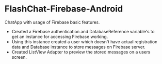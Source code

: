 # FlashChat-Firebase-Android
ChatApp with usage of Firebase basic features.

- Created a Firebase authentication and DatabaseReference variable's to get an instance for accessing Firebase working.
- Using this instance created a user which doesn't have actual registration data and Database instance to store messages on Firebase server.
- Created ListView Adapter to preview the stored messages on a users screen.

